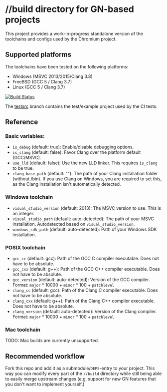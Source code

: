 # //build directory for GN-based projects

This project provides a work-in-progress standalone version of the toolchains and configs used by the Chromium project.

## Supported platforms

The toolchains have been tested on the following platforms:

* Windows (MSVC 2013/2015/Clang 3.8)
* FreeBSD (GCC 5 / Clang 3.7)
* Linux (GCC 5 / Clang 3.7)

[![Build Status](https://travis-ci.org/timniederhausen/gn-build.svg?branch=master)](https://travis-ci.org/timniederhausen/gn-build)

The [testsrc](https://github.com/timniederhausen/gn-build/tree/testsrc)
branch contains the test/example project used by the CI tests.

## Reference

### Basic variables:

* `is_debug` (default: true): Enable/disable debugging options.
* `is_clang` (default: false): Favor Clang over the platform default (GCC/MSVC).
* `use_lld` (default: false): Use the new LLD linker.
  This requires `is_clang` to be true.
* `clang_base_path` (default: ""): The path of your Clang installation folder
  (without /bin). If you use Clang on Windows, you are required to set this,
  as the Clang installation isn't automatically detected.

### Windows toolchain

* `visual_studio_version` (default: 2013): The MSVC version to use. This is an integer.
* `visual_studio_path` (default: auto-detected): The path of your MSVC installation.
  Autodetected based on `visual_studio_version`.
* `windows_sdk_path` (default: auto-detected):
  Path of your Windows SDK installation.

### POSIX toolchain

* `gcc_cc` (default: gcc): Path of the GCC C compiler executable.
  Does not have to be absolute.
* `gcc_cxx` (default: g++): Path of the GCC C++ compiler executable.
  Does not have to be absolute.
* `gcc_version` (default: auto-detected): Version of the GCC compiler.
  Format: `major` * 10000 + `minor` * 100 + `patchlevel`
* `clang_cc` (default: gcc): Path of the Clang C compiler executable.
  Does not have to be absolute.
* `clang_cxx` (default: g++): Path of the Clang C++ compiler executable.
  Does not have to be absolute.
* `clang_version` (default: auto-detected): Version of the Clang compiler.
  Format: `major` * 10000 + `minor` * 100 + `patchlevel`

### Mac toolchain

TODO: Mac builds are currently unsupported.

## Recommended workflow

Fork this repo and add it as a submodule/`DEPS`-entry to your project.
This way you can modify every part of the `//build` directory while still being
able to easily merge upstream changes (e.g. support for new GN features that
you don't want to implement yourself.)
